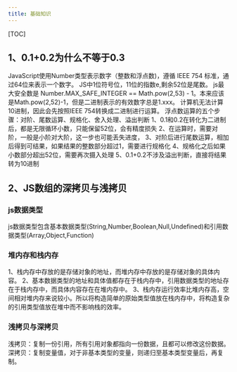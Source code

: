 ```yaml
---
title: 基础知识
---
```

[TOC]

## 1、0.1+0.2为什么不等于0.3
JavaScript使用Number类型表示数字（整数和浮点数)，遵循 IEEE 754 标准，通过64位来表示一个数字。
JS中1位符号位，11位的指数e,剩余52位是尾数。
js最大安全数是 Number.MAX_SAFE_INTEGER == Math.pow(2,53) - 1。本来应该是Math.pow(2,52)-1，但是二进制表示的有效数字总是1.xxx。
计算机无法计算10进制，因此会先按照IEEE 754转换成二进制进行运算。
浮点数运算的五个步骤：对阶、尾数运算、规格化、舍入处理、溢出判断
1、0.1和0.2在转化为二进制后，都是无限循环小数，只能保留52位，会有精度损失
2、在运算时，需要对阶，一般是小阶对大阶，这一步也可能丢失进度，
3、对阶后进行尾数运算，相加后得到可结果，如果结果的整数部分超过1，需要进行规格化
4、规格化之后如果小数部分超出52位，需要再次摄入处理
5、0.1+0.2不涉及溢出判断，直接将结果转为10进制

## 2、JS数组的深拷贝与浅拷贝
### js数据类型
js数据类型包含基本数据类型(String,Number,Boolean,Null,Undefined)和引用数据类型(Array,Object,Function)
### 堆内存和栈内存
1、栈内存中存放的是存储对象的地址，而堆内存中存放的是存储对象的具体内容。
2、基本数据类型的地址和具体值都存在于栈内存中，引用数据类型的地址存在于栈内存中，而具体内容存在在堆内存中。
3、栈内存运行效率比堆内存高，空间相对堆内存来说较小。所以将构造简单的原始类型值放在栈内存中，将构造复杂的引用类型值放在堆中而不影响栈的效率。
### 浅拷贝与深拷贝
浅拷贝：复制一份引用，所有引用对象都指向一份数据，且都可以修改这份数据。
深拷贝：复制变量值，对于非基本类型的变量，则递归至基本类型变量后，再复制。
